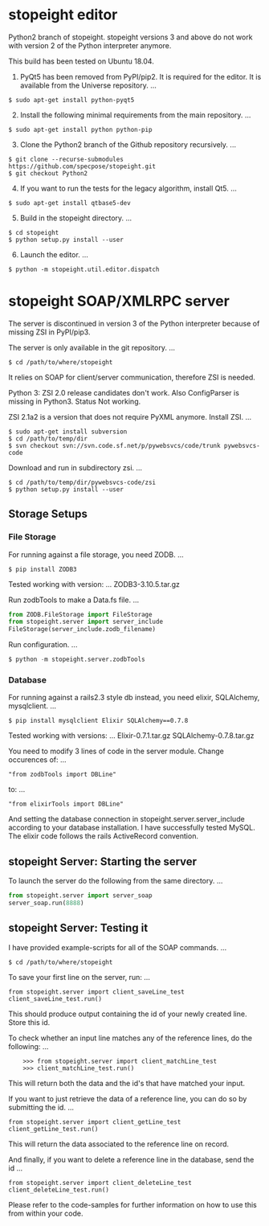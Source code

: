 # stopeight editor

Python2 branch of stopeight. stopeight versions 3 and above do not work with version 2 of the Python interpreter anymore.

This build has been tested on Ubuntu 18.04.

1. PyQt5 has been removed from PyPI/pip2. It is required for the editor. It is available from the Universe repository.
...
```shell
$ sudo apt-get install python-pyqt5
```

2. Install the following minimal requirements from the main repository.
...
```shell
$ sudo apt-get install python python-pip
```

3. Clone the Python2 branch of the Github repository recursively.
...
```shell
$ git clone --recurse-submodules https://github.com/specpose/stopeight.git
$ git checkout Python2
```

4. If you want to run the tests for the legacy algorithm, install Qt5.
...
```shell
$ sudo apt-get install qtbase5-dev
```

5. Build in the stopeight directory.
...
```shell
$ cd stopeight
$ python setup.py install --user
```

6. Launch the editor.
...
```shell
$ python -m stopeight.util.editor.dispatch
```

# stopeight SOAP/XMLRPC server

The server is discontinued in version 3 of the Python interpreter because of missing ZSI in PyPI/pip3.

The server is only available in the git repository.
...
```shell
$ cd /path/to/where/stopeight
```

It relies on SOAP for client/server communication, therefore ZSI is needed.

Python 3: ZSI 2.0 release candidates don't work. Also ConfigParser is missing in Python3. Status Not working.

ZSI 2.1a2 is a version that does not require PyXML anymore. Install ZSI.
...
```shell
$ sudo apt-get install subversion
$ cd /path/to/temp/dir
$ svn checkout svn://svn.code.sf.net/p/pywebsvcs/code/trunk pywebsvcs-code
```

Download and run in subdirectory zsi.
...
```shell
$ cd /path/to/temp/dir/pywebsvcs-code/zsi
$ python setup.py install --user
```

## Storage Setups

### File Storage

For running against a file storage, you need ZODB.
...
```shell
$ pip install ZODB3
```

Tested working with version:
...
ZODB3-3.10.5.tar.gz

Run zodbTools to make a Data.fs file.
...
```python
from ZODB.FileStorage import FileStorage
from stopeight.server import server_include
FileStorage(server_include.zodb_filename)
```

Run configuration.
...
```python
$ python -m stopeight.server.zodbTools
```

### Database

For running against a rails2.3 style db instead, you need elixir, SQLAlchemy, mysqlclient.
...
```shell
$ pip install mysqlclient Elixir SQLAlchemy==0.7.8
```

Tested working with versions:
...
Elixir-0.7.1.tar.gz
SQLAlchemy-0.7.8.tar.gz

You need to modify 3 lines of code in the server module. Change occurences of:
...
```
"from zodbTools import DBLine"
```

to:
...
```
"from elixirTools import DBLine"
```

And setting the database connection in stopeight.server.server_include according to your database installation. I have successfully tested MySQL. The elixir code follows the rails ActiveRecord convention.

## stopeight Server: Starting the server

To launch the server do the following from the same directory.
...
```python
from stopeight.server import server_soap
server_soap.run(8888)
```

## stopeight Server: Testing it

I have provided example-scripts for all of the SOAP commands.
...
```shell
$ cd /path/to/where/stopeight
```

To save your first line on the server, run:
...
```shell
from stopeight.server import client_saveLine_test
client_saveLine_test.run()
```

This should produce output containing the id of your newly created line.
Store this id.

To check whether an input line matches any of the reference lines, do the following:
...
```shell
    >>> from stopeight.server import client_matchLine_test
    >>> client_matchLine_test.run()
```

This will return both the data and the id's that have matched your input.

If you want to just retrieve the data of a reference line, you can do so by submitting the id.
...
```shell
from stopeight.server import client_getLine_test
client_getLine_test.run()
```

This will return the data associated to the reference line on record.

And finally, if you want to delete a reference line in the database, send the id
...
```shell
from stopeight.server import client_deleteLine_test
client_deleteLine_test.run()
```

Please refer to the code-samples for further information on how to use this from within your code.
